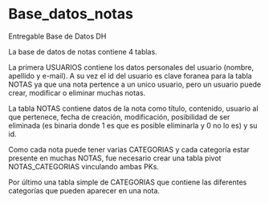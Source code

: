 # Base_datos_notas
Entregable Base de Datos DH

La base de datos de notas contiene 4 tablas. 

La primera USUARIOS contiene los datos personales del usuario (nombre, apellido y e-mail). A su vez el id del usuario es clave foranea para la tabla NOTAS ya que una nota pertence a un unico usuario, pero un usuario puede crear, modificar o eliminar muchas notas. 

La tabla NOTAS contiene datos de la nota como título, contenido, usuario al que pertenece, fecha de creación, modificación, posibilidad de ser eliminada (es binaria donde 1 es que es posible eliminarla y 0 no lo es) y su id. 

Como cada nota puede tener varias CATEGORIAS y cada categoría estar presente en muchas NOTAS, fue necesario crear una tabla pivot NOTAS_CATEGORIAS vinculando ambas PKs.

Por último una tabla simple de CATEGORIAS que contiene las diferentes categorías que pueden aparecer en una nota. 
